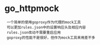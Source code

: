 # go_httpmock
     一个简单的使用goproxy作为代理的mock工具
     可以更加rules.json中的设置响应头及相应内容
     rules.json改动不需要重启应用
     goproxy的性能不是很好，但作为mock工具来用差不多